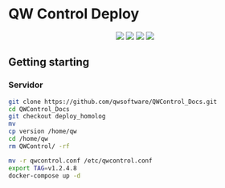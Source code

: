 # QW Control Deploy

<p align="center">
    <img src="https://img.shields.io/static/v1?label=node&message=v12&color=green&style=for-the-badge&logo=node.js"/> <img src="https://img.shields.io/static/v1?label=vuepress&message=v1.8&color=green&style=for-the-badge&logo=vuepress"/>
    <img src="http://img.shields.io/static/v1?label=STATUS&message=Build&color=green&style=for-the-badge"/> <img src="http://img.shields.io/static/v1?label=OS&message=Debian&color=green&style=for-the-badge"/>
</p>

## Getting starting
### Servidor

```sh
git clone https://github.com/qwsoftware/QWControl_Docs.git
cd QWControl_Docs
git checkout deploy_homolog
mv 
cp version /home/qw
cd /home/qw
rm QWControl/ -rf

mv -r qwcontrol.conf /etc/qwcontrol.conf
export TAG=v1.2.4.8
docker-compose up -d
```

